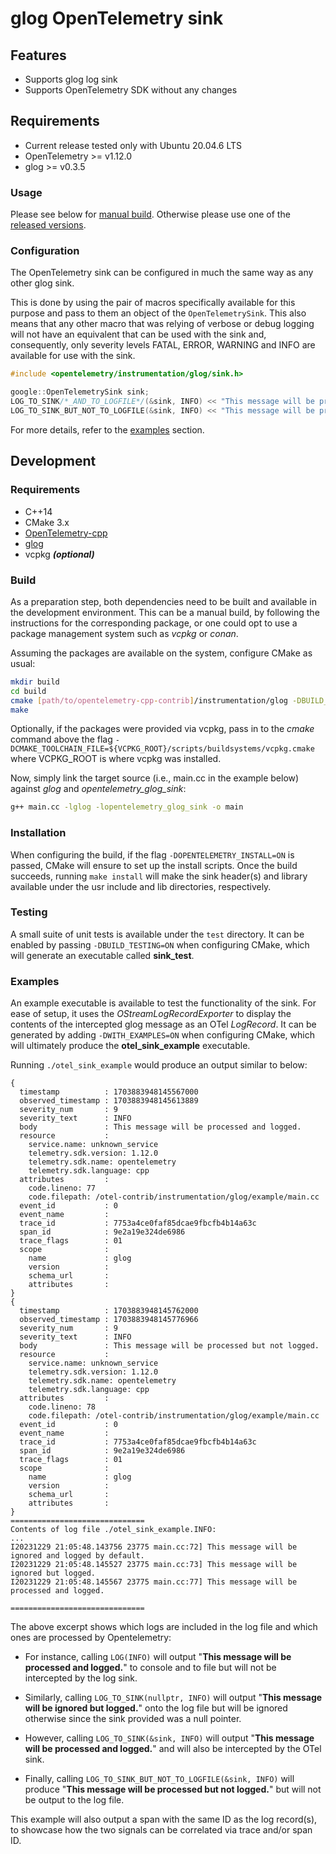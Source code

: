 # glog OpenTelemetry sink

## Features

- Supports glog log sink
- Supports OpenTelemetry SDK without any changes

## Requirements

- Current release tested only with Ubuntu 20.04.6 LTS
- OpenTelemetry >= v1.12.0 
- glog >= v0.3.5

### Usage

Please see below for [manual build](#build). Otherwise please use one of the [released versions](https://github.com/open-telemetry/opentelemetry-cpp-contrib/releases).

### Configuration

The OpenTelemetry sink can be configured in much the same way as any other glog sink.

This is done by using the pair of macros specifically available for this purpose and pass to them an object of the `OpenTelemetrySink`. This also means that any other macro that was relying of verbose or debug logging will not have an equivalent that can be used with the sink and, consequently, only severity levels FATAL, ERROR, WARNING and INFO are available for use with the sink. 

```cpp
#include <opentelemetry/instrumentation/glog/sink.h>

google::OpenTelemetrySink sink;
LOG_TO_SINK/*_AND_TO_LOGFILE*/(&sink, INFO) << "This message will be processed and logged.";
LOG_TO_SINK_BUT_NOT_TO_LOGFILE(&sink, INFO) << "This message will be processed but not logged.";
```

For more details, refer to the [examples](#examples) section.

## Development

### Requirements

- C++14
- CMake 3.x
- [OpenTelemetry-cpp](https://github.com/open-telemetry/opentelemetry-cpp)
- [glog](https://github.com/google/glog)
- vcpkg **_(optional)_**

### Build
As a preparation step, both dependencies need to be built and available in the development environment. This can be a manual build, by following the instructions for the corresponding package, or one could opt to use a package management system such as _vcpkg_ or _conan_.

Assuming the packages are available on the system, configure CMake as usual:

```bash
mkdir build
cd build
cmake [path/to/opentelemetry-cpp-contrib]/instrumentation/glog -DBUILD_SHARED_LIBS=ON
make
```

Optionally, if the packages were provided via vcpkg, pass in to the _cmake_ command above the flag `-DCMAKE_TOOLCHAIN_FILE=${VCPKG_ROOT}/scripts/buildsystems/vcpkg.cmake` where VCPKG_ROOT is where vcpkg was installed. 

Now, simply link the target source (i.e., main.cc in the example below) against _glog_ and  _opentelemetry_glog_sink_:

```bash
g++ main.cc -lglog -lopentelemetry_glog_sink -o main
```

### Installation ###

When configuring the build, if the flag `-DOPENTELEMETRY_INSTALL=ON` is passed, CMake will ensure to set up the install scripts. Once the build succeeds, running `make install` will make the sink header(s) and library available under the usr include and lib directories, respectively.

### Testing

A small suite of unit tests is available under the `test` directory. It can be enabled by passing `-DBUILD_TESTING=ON` when configuring CMake, which will generate an executable called **sink_test**.

### Examples

An example executable is available to test the functionality of the sink. For ease of setup, it uses the _OStreamLogRecordExporter_ to display the contents of the intercepted glog message as an OTel _LogRecord_. It can be generated by adding `-DWITH_EXAMPLES=ON` when configuring CMake, which will ultimately produce the **otel_sink_example** executable.

Running  `./otel_sink_example` would produce an output similar to below:

```
{
  timestamp          : 1703883948145567000
  observed_timestamp : 1703883948145613889
  severity_num       : 9
  severity_text      : INFO
  body               : This message will be processed and logged.
  resource           :
    service.name: unknown_service
    telemetry.sdk.version: 1.12.0
    telemetry.sdk.name: opentelemetry
    telemetry.sdk.language: cpp
  attributes         :
    code.lineno: 77
    code.filepath: /otel-contrib/instrumentation/glog/example/main.cc
  event_id           : 0
  event_name         :
  trace_id           : 7753a4ce0faf85dcae9fbcfb4b14a63c
  span_id            : 9e2a19e324de6986
  trace_flags        : 01
  scope              :
    name             : glog
    version          :
    schema_url       :
    attributes       :
}
{
  timestamp          : 1703883948145762000
  observed_timestamp : 1703883948145776966
  severity_num       : 9
  severity_text      : INFO
  body               : This message will be processed but not logged.
  resource           :
    service.name: unknown_service
    telemetry.sdk.version: 1.12.0
    telemetry.sdk.name: opentelemetry
    telemetry.sdk.language: cpp
  attributes         :
    code.lineno: 78
    code.filepath: /otel-contrib/instrumentation/glog/example/main.cc
  event_id           : 0
  event_name         :
  trace_id           : 7753a4ce0faf85dcae9fbcfb4b14a63c
  span_id            : 9e2a19e324de6986
  trace_flags        : 01
  scope              :
    name             : glog
    version          :
    schema_url       :
    attributes       :
}
==============================
Contents of log file ./otel_sink_example.INFO:
...
I20231229 21:05:48.143756 23775 main.cc:72] This message will be ignored and logged by default.
I20231229 21:05:48.145527 23775 main.cc:73] This message will be ignored but logged.
I20231229 21:05:48.145567 23775 main.cc:77] This message will be processed and logged.

==============================
```

The above excerpt shows which logs are included in the log file and which ones are processed by Opentelemetry:

- For instance, calling `LOG(INFO)` will output "**This message will be processed and logged.**" to console and to file but will not be intercepted by the log sink.

- Similarly, calling `LOG_TO_SINK(nullptr, INFO)` will output "**This message will be ignored but logged.**" onto the log file but will be ignored otherwise since the sink provided was a null pointer.

- However, calling `LOG_TO_SINK(&sink, INFO)` will output "**This message will be processed and logged.**" and will also be intercepted by the OTel sink.

- Finally, calling `LOG_TO_SINK_BUT_NOT_TO_LOGFILE(&sink, INFO)` will produce "**This message will be processed but not logged.**" but will not be output to the log file.

This example will also output a span with the same ID as the log record(s), to showcase how the two signals can be correlated via trace and/or span ID.
